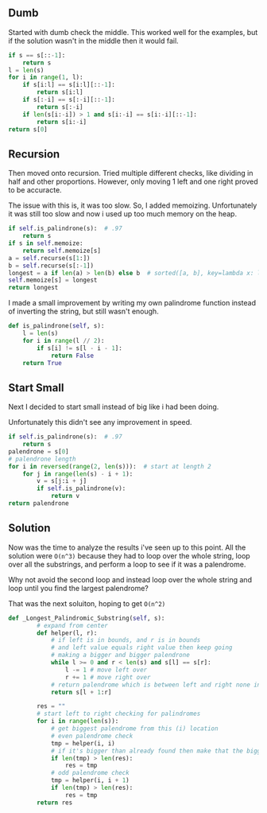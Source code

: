 ## Dumb
Started with dumb check the middle.  This worked well for the examples, but
if the solution wasn't in the middle then it would fail.

```python
if s == s[::-1]:
    return s
l = len(s)
for i in range(1, l):
    if s[i:l] == s[i:l][::-1]:
        return s[i:l]
    if s[:-i] == s[:-i][::-1]:
        return s[:-i]
    if len(s[i:-i]) > 1 and s[i:-i] == s[i:-i][::-1]:
        return s[i:-i]
return s[0]
```

## Recursion

Then moved onto recursion.  Tried multiple different checks, like dividing in half and other
proportions.  However, only moving 1 left and one right proved to be accuracte.

The issue with this is, it was too slow.  So, I added memoizing.  Unfortunately it was still too 
slow and now i used up too much memory on the heap.

```python
if self.is_palindrone(s):  # .97
    return s
if s in self.memoize:
    return self.memoize[s]
a = self.recurse(s[1:])
b = self.recurse(s[:-1])
longest = a if len(a) > len(b) else b  # sorted([a, b], key=lambda x: len(x), reverse=True)[0]
self.memoize[s] = longest
return longest
```

I made a small improvement by writing my own palindrome function instead of 
inverting the string, but still wasn't enough.

```python
def is_palindrone(self, s):
    l = len(s)
    for i in range(l // 2):
        if s[i] != s[l - i - 1]:
            return False
    return True
```

## Start Small
Next I decided to start small instead of big like i had been doing.

Unfortunately this didn't see any improvement in speed.

```python
if self.is_palindrone(s):  # .97
    return s
palendrone = s[0]
# palendrone length
for i in reversed(range(2, len(s))):  # start at length 2
    for j in range(len(s) - i + 1):
        v = s[j:i + j]
        if self.is_palindrone(v):
            return v
return palendrone
```


## Solution
Now was the time to analyze the results i've seen up to this point.
All the solution were `O(n^3)` because they had to loop over the
whole string, loop over all the substrings, and perform a loop to see 
if it was a palendrome.

Why not avoid the second loop and instead loop over the whole string
and loop until you find the largest palendrome?

That was the next soluiton, hoping to get `O(n^2)`



```python
def _Longest_Palindromic_Substring(self, s):
        # expand from center
        def helper(l, r):
            # if left is in bounds, and r is in bounds
            # and left value equals right value then keep going
            # making a bigger and bigger palendrone
            while l >= 0 and r < len(s) and s[l] == s[r]:
                l -= 1 # move left over
                r += 1 # move right over
            # return palendrome which is between left and right none inclusive
            return s[l + 1:r]

        res = ""
        # start left to right checking for palindromes
        for i in range(len(s)):
            # get biggest palendrome from this (i) location
            # even palendrome check
            tmp = helper(i, i)
            # if it's bigger than already found then make that the biggest
            if len(tmp) > len(res):
                res = tmp
            # odd palendrome check
            tmp = helper(i, i + 1)
            if len(tmp) > len(res):
                res = tmp
        return res
```
